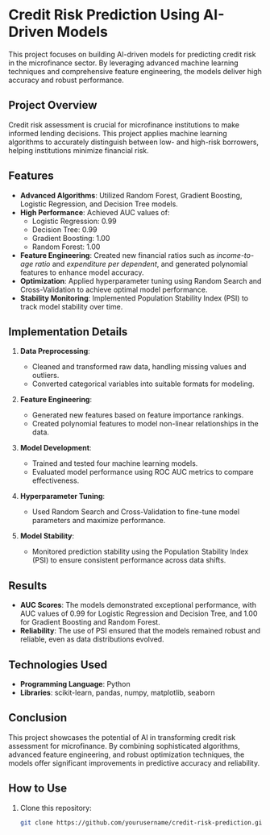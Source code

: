 # Credit Risk Prediction Using AI-Driven Models

This project focuses on building AI-driven models for predicting credit risk in the microfinance sector. By leveraging advanced machine learning techniques and comprehensive feature engineering, the models deliver high accuracy and robust performance.

## Project Overview

Credit risk assessment is crucial for microfinance institutions to make informed lending decisions. This project applies machine learning algorithms to accurately distinguish between low- and high-risk borrowers, helping institutions minimize financial risk.

## Features

- **Advanced Algorithms**: Utilized Random Forest, Gradient Boosting, Logistic Regression, and Decision Tree models.
- **High Performance**: Achieved AUC values of:
  - Logistic Regression: 0.99
  - Decision Tree: 0.99
  - Gradient Boosting: 1.00
  - Random Forest: 1.00
- **Feature Engineering**: Created new financial ratios such as *income-to-age ratio* and *expenditure per dependent*, and generated polynomial features to enhance model accuracy.
- **Optimization**: Applied hyperparameter tuning using Random Search and Cross-Validation to achieve optimal model performance.
- **Stability Monitoring**: Implemented Population Stability Index (PSI) to track model stability over time.

## Implementation Details

1. **Data Preprocessing**:
   - Cleaned and transformed raw data, handling missing values and outliers.
   - Converted categorical variables into suitable formats for modeling.

2. **Feature Engineering**:
   - Generated new features based on feature importance rankings.
   - Created polynomial features to model non-linear relationships in the data.

3. **Model Development**:
   - Trained and tested four machine learning models.
   - Evaluated model performance using ROC AUC metrics to compare effectiveness.

4. **Hyperparameter Tuning**:
   - Used Random Search and Cross-Validation to fine-tune model parameters and maximize performance.

5. **Model Stability**:
   - Monitored prediction stability using the Population Stability Index (PSI) to ensure consistent performance across data shifts.

## Results

- **AUC Scores**: The models demonstrated exceptional performance, with AUC values of 0.99 for Logistic Regression and Decision Tree, and 1.00 for Gradient Boosting and Random Forest.
- **Reliability**: The use of PSI ensured that the models remained robust and reliable, even as data distributions evolved.

## Technologies Used

- **Programming Language**: Python
- **Libraries**: scikit-learn, pandas, numpy, matplotlib, seaborn

## Conclusion

This project showcases the potential of AI in transforming credit risk assessment for microfinance. By combining sophisticated algorithms, advanced feature engineering, and robust optimization techniques, the models offer significant improvements in predictive accuracy and reliability.

## How to Use

1. Clone this repository:
   ```bash
   git clone https://github.com/yourusername/credit-risk-prediction.git


